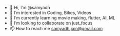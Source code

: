 - 👋 Hi, I’m @samyadh
- 👀 I’m interested in Coding, Bikes, Videos
- 🌱 I’m currently learning movie making, flutter, AI, ML
- 💞️ I’m looking to collaborate on just_focus
- 📫 How to reach me samyadh.jain@gmail.com
